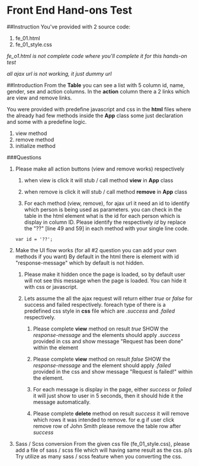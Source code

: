 # Front End Hand-ons Test

##Instruction
You've provided with 2 source code:

1. fe_01.html
2. fe_01_style.css

*fe_o1.html is not complete code where you'll complete it for this hands-on test*

*all ajax url is not working, it just dummy url*

##Introduction
From the **Table** you can see a list with 5 column id, name, gender, sex and action columns.
In the **action** column there a 2 links which are view and remove links.

You were provided with predefine javascript and css in the **html** files where the already had few methods
inside the **App** class some just declaration and some with a predefine logic.

1. view method
2. remove method
3. initialize method


###Questions
1. Please make all action buttons (view and remove works) respectively
    1. when view is click it will stub / call method **view** in **App** class
    
    2. when remove is click it will stub / call method **remove** in **App** class
    
    3. For each method (view, remove), for ajax url it need an id to identify which person is being used as 
    parameters. you can check in the table in the html element what is the id for each person
    which is display in column ID. Please identify the respectively *id* by replace the "??" [line 49 and 59] in each method with your single line code.
    ```
    var id = '??'; 
    ```

2. Make the UI flow works (for all #2 question you can add your own methods if you want)
By default in the html there is element with id "response-message" which by default is not hidden.

    1. Please make it hidden once the page is loaded, so by default user will not see this message when the page is
    loaded. You can hide it with css or javascript.
    
    2. Lets assume the all the ajax request will return either *true* or *false* for success and 
    failed respectively. foreach type of there is a predefined css style in **css** file which are
    *.success* and *.failed* respectively.
        1. Please complete **view** method on result *true* SHOW the *response-message* and the
        elements should apply *.success* provided in css and show message "Request has been done" within the element
        
        2. Please complete **view** method on result *false* SHOW the *response-message* and the element should
        apply *.failed* provided in the css and show message "Request is failed!" within the element.
    
        3. For each message is display in the page, either *success* or *failed* it will just show to user in 5 seconds, then it
        should hide it the message automatically.
        
        4. Please complete **delete** method on result *success* it will remove which rows it was intended to remove.
        for e.g if user click remove row of John Smith please remove the table row after *success*
        
3. Sass / Scss conversion
From the given css file (fe_01_style.css), please add a file of sass / scss file which will having same result as the 
css. 
p/s Try utilize as many sass / scss feature when you converting the css.
    


